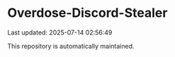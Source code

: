 # Overdose-Discord-Stealer

Last updated: 2025-07-14 02:56:49

This repository is automatically maintained.
